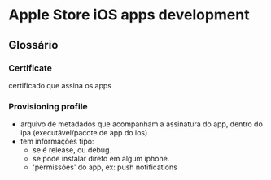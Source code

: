 # Apple Store iOS apps development

## Glossário

### Certificate

certificado que assina os apps

### Provisioning profile

 - arquivo de metadados que acompanham a assinatura do app, dentro do ipa (executável/pacote de app do ios)
 - tem informações tipo:
   - se é release, ou debug.
   - se pode instalar direto em algum iphone.
   - 'permissões' do app, ex: push notifications
